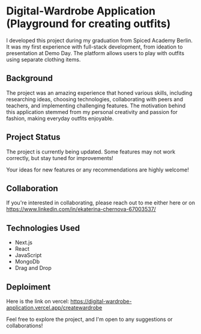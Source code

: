 



# Digital-Wardrobe Application (Playground for creating outfits)

I developed this project during my graduation from Spiced Academy Berlin. It was my first experience with full-stack development, from ideation to presentation at Demo Day. The platform allows users to play with outfits using separate clothing items.

## Background

The project was an amazing experience that honed various skills, including researching ideas, choosing technologies, collaborating with peers and teachers, and implementing challenging features. The motivation behind this application stemmed from my personal creativity and passion for fashion, making everyday outfits enjoyable.

## Project Status

The project is currently being updated. Some features may not work correctly, but stay tuned for improvements!

Your ideas for new features or any recommendations are highly welcome!

## Collaboration

If you're interested in collaborating, please reach out to me either here or on 
https://www.linkedin.com/in/ekaterina-chernova-67003537/

## Technologies Used

- Next.js
- React
- JavaScript
- MongoDb
- Drag and Drop



## Deploiment

Here is the link on vercel: https://digital-wardrobe-application.vercel.app/createwardrobe

Feel free to explore the project, and I'm open to any suggestions or collaborations!




